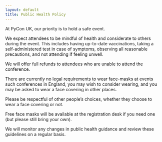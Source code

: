 ```yaml
---
layout: default
title: Public Health Policy
---
```


<p>At PyCon UK, our priority is to hold a safe event.</p>

<p>We expect attendees to be mindful of health and considerate to others during the event. This includes having up-to-date vaccinations, taking a self-administered test in case of symptoms, observing all reasonable precautions, and not attending if feeling unwell. </p>

<p>We will offer full refunds to attendees who are unable to attend the conference.</p>

<p>There are currently no legal requirements to wear face-masks at events such conferences in England, you may wish to consider wearing, and you may be asked to wear a face covering in other places.</p>

<p>Please be respectful of other people’s choices, whether they choose to wear a face covering or not.</p>

<p>Free face masks will be available at the registration desk if you need one (but please still bring your own).</p>

<p>We will monitor any changes in public health guidance and review these guidelines on a regular basis.</p>
